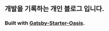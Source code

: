 ## 개발을 기록하는 개인 블로그 입니다.

### Built with [Gatsby-Starter-Oasis](https://github.com/je0ngyun/gatsby-starter-oasis).

